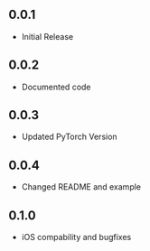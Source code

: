 ## 0.0.1

* Initial Release

## 0.0.2

* Documented code

## 0.0.3

* Updated PyTorch Version

## 0.0.4

* Changed README and example

## 0.1.0

* iOS compability and bugfixes
